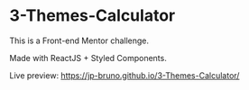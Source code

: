 # 3-Themes-Calculator

This is a Front-end Mentor challenge.

Made with ReactJS + Styled Components.

Live preview: https://jp-bruno.github.io/3-Themes-Calculator/
